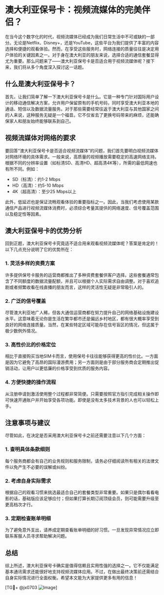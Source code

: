 # 澳大利亚保号卡：视频流媒体的完美伴侣？

在当今这个数字化的时代，视频流媒体已经成为我们日常生活中不可或缺的一部分。无论是Netflix、Disney+，还是YouTube，这些平台为我们提供了丰富的内容选择和便捷的观看体验。然而，在享受这些服务时，网络连接的质量往往是决定用户体验的关键因素之一。对于身在澳大利亚的朋友来说，选择合适的通信套餐显得尤为重要。那么问题来了——澳大利亚保号卡是否适合用于视频流媒体呢？接下来，我们将从多个角度深入探讨这一话题。

## 什么是澳大利亚保号卡？

首先，让我们简单了解一下澳大利亚保号卡是什么。它是一种专门针对国际用户设计的移动通信解决方案，允许用户保留原有的手机号码，同时享受澳大利亚本地的通话、短信以及数据流量服务。对于那些需要经常往返于澳大利亚与其他国家之间的人来说，这种服务无疑是一个福音。它不仅省去了更换号码带来的麻烦，还能确保家人和朋友始终能够联系到自己。

## 视频流媒体对网络的要求

要回答“澳大利亚保号卡是否适合视频流媒体”的问题，我们首先要明白视频流媒体对网络环境的具体需求。一般来说，高质量的视频播放需要稳定的高速网络支持。根据不同的分辨率设置（如标清SD、高清HD、超高清4K等），所需的最低网速也有所不同。例如：

- SD（标清）：约1-2 Mbps
- HD（高清）：约5-10 Mbps
- 4K（超高清）：至少25 Mbps以上

此外，低延迟也是保证流畅观看体验的重要指标之一。因此，当我们考虑使用某款通信产品进行视频流媒体消费时，必须综合考量其提供的网络速度、信号覆盖范围以及稳定性等因素。

## 澳大利亚保号卡的优势分析

回到正题，澳大利亚保号卡究竟适不适合用来观看视频流媒体呢？答案是肯定的！以下几点充分说明了它的优势所在：

### 1. 灵活多样的资费方案
许多提供保号卡服务的运营商都推出了多种资费套餐供客户选择。这些套餐通常包含了不同额度的数据流量配额，并且可以根据个人实际需求自由调整。对于喜欢追剧或者频繁收看在线直播的朋友而言，这样的灵活性无疑是非常吸引人的。

### 2. 广泛的信号覆盖
尽管澳大利亚地广人稀，但各大通信运营商都在努力提升自己的网络基础设施建设水平。这意味着无论你是生活在繁华都市还是偏远乡村地区，都有很大概率享受到良好的网络连接质量。当然，在某些特定区域可能存在信号盲区的情况，但这属于极少数例外情况。

### 3. 高性价比的价格定位
相比于直接购买当地SIM卡而言，使用保号卡往往能够获得更高的性价比。一方面是因为它避免了高昂的国际漫游费用；另一方面则是由于部分服务商会定期推出促销活动，让用户以更低廉的价格享受到优质的服务内容。

### 4. 方便快捷的操作流程
从注册申请到激活使用整个过程都非常简便。只需要按照官方指引完成相关操作即可快速开通账户并开始享受各项功能。即使是没有太多技术背景的人也可以轻松上手。

## 注意事项与建议

尽管如此，在决定是否采用澳大利亚保号卡之前还需要注意以下几个方面：

### 1. 查明具体条款细则
每个服务商都会有自己的业务规则和服务限制，请务必仔细阅读所有相关的法律文件以免产生不必要的误解或纠纷。

### 2. 考虑自身实际需求
根据自己的观看习惯来挑选最适合自己的套餐类型非常重要。如果只是偶尔看看电影的话，基础版应该足够应付；但如果打算长期订阅顶级会员，则可能需要升级至更高档次才行。

### 3. 定期检查账单明细
为了避免意外支出，请养成定期查看账单明细的好习惯。一旦发现异常情况应立即联系客服人员寻求帮助解决问题。

## 总结

综上所述，澳大利亚保号卡确实是值得信赖且实用性强的选择之一。它不仅能满足基本通讯需求还能很好地支持视频流媒体应用。不过，在做出最终决策前还需结合自身实际情况进行全面权衡。希望本文能为大家提供更多有用的信息！

[TG💪+ @jx0703 ![Image](https://github.com/user-attachments/assets/dbca1d08-cadb-493c-b0ec-ad6f7a83f270)]